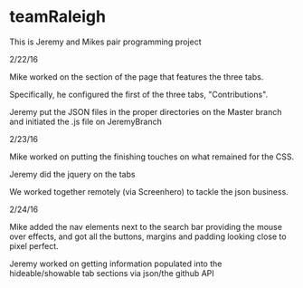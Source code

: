 # teamRaleigh
This is Jeremy and Mikes pair programming project

2/22/16

Mike worked on the section of the page that features the three tabs.

Specifically, he configured the first of the three tabs, "Contributions".

Jeremy put the JSON files in the proper directories on the Master branch and initiated the .js file on JeremyBranch

2/23/16

Mike worked on putting the finishing touches on what remained for the CSS.

Jeremy did the jquery on the tabs

We worked together remotely (via Screenhero) to tackle the json business. 

2/24/16

Mike added the nav elements next to the search bar providing the mouse over effects, and got all the buttons, margins and padding looking close to pixel perfect. 

Jeremy worked on getting information populated into the hideable/showable tab sections via json/the github API
